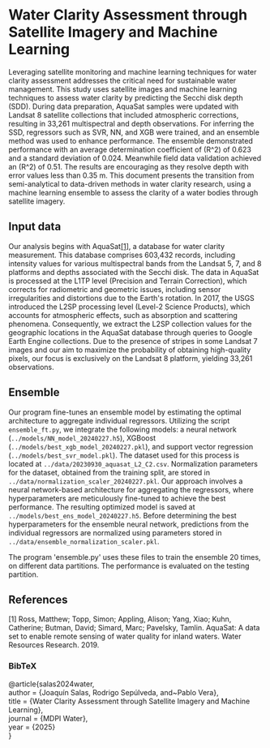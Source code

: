 # Water Clarity Assessment through Satellite Imagery and Machine Learning

Leveraging satellite monitoring and machine learning techniques for water clarity assessment addresses the critical need for sustainable water management.
This study uses satellite images and machine learning techniques to assess water clarity by predicting the Secchi disk depth (SDD). During data preparation, AquaSat samples were updated with Landsat 8 satellite collections that included atmospheric corrections, resulting in 33,261 multispectral and depth observations. For inferring the SSD, regressors such as SVR, NN, and XGB were trained, and an ensemble method  was used to enhance performance. The ensemble demonstrated performance with an average determination coefficient of \(R^2\) of 0.623 and a standard deviation of 0.024. Meanwhile  field data validation achieved an \(R^2\) of 0.51. The results are encouraging as they resolve depth with error values less than 0.35 m. 
This document presents the transition from semi-analytical to data-driven methods in water clarity research, using a machine learning ensemble  to  assess the clarity of a  water bodies through satellite imagery.


## Input data


Our analysis begins with AquaSat[[1]](#1), a database for water clarity measurement. This database comprises 603,432 records, including intensity values for various multispectral bands from the Landsat 5, 7, and 8 platforms and depths associated with the Secchi disk. The data in AquaSat is processed at the L1TP level (Precision and Terrain Correction), which corrects for radiometric and geometric issues, including sensor irregularities and distortions due to the Earth's rotation. In 2017, the USGS introduced the L2SP processing level (Level-2 Science Products), which accounts for atmospheric effects, such as absorption and scattering phenomena. Consequently, we extract the L2SP collection values for the geographic locations in the AquaSat database through queries to Google Earth Engine collections. Due to the presence of stripes in some Landsat 7 images and our aim to maximize the probability of obtaining high-quality pixels, our focus is exclusively on the Landsat 8 platform, yielding 33,261 observations. 




## Ensemble

Our program fine-tunes an ensemble model by estimating the optimal architecture to aggregate individual regressors. Utilizing the script `ensemble_ft.py`, we integrate the following models: a neural network (`../models/NN_model_20240227.h5`), XGBoost (`../models/best_xgb_model_20240227.pkl`), and support vector regression (`../models/best_svr_model.pkl`). The dataset used for this process is located at `../data/20230930_aquasat_L2_C2.csv`. Normalization parameters for the dataset, obtained from the training split, are stored in `../data/normalization_scaler_20240227.pkl`. Our approach involves a neural network-based architecture for aggregating the regressors, where hyperparameters are meticulously fine-tuned to achieve the best performance. The resulting optimized model is saved at `../models/best_ens_model_20240227.h5`. Before determining the best hyperparameters for the ensemble neural network, predictions from the individual regressors are normalized using parameters stored in `../data/ensemble_normalization_scaler.pkl`.


The program 'ensemble.py' uses these files to train the ensemble 20 times, on different data partitions. The performance is evaluated on the testing partition.




## References
<a id="1">[1]</a>
Ross, Matthew;  Topp, Simon; Appling, Alison; Yang, Xiao; Kuhn, Catherine; Butman, David; Simard, Marc; Pavelsky, Tamlin. AquaSat: A data set to enable remote sensing of water quality for inland waters. Water Resources Research.
2019.

### BibTeX

@article{salas2024water, <br>
   author = {Joaquín Salas, Rodrigo Sepúlveda, and~Pablo Vera}, <br>
   title = {Water Clarity Assessment through Satellite Imagery and Machine Learning}, <br>
   journal = {MDPI Water},  <br>
   year = {2025}<br>
} 



